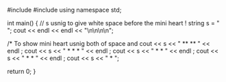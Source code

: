 #include <iostream>
#include <string>
using namespace std;

int main() {
	// s usnig to give white space before the mini heart !
     string s = "                              "; 
     cout << endl << endl << "\n\n\n\n";
     
  /* To show mini heart
      usnig both of space and 
  cout << s << "   **       **  " << endl ;
  cout << s << " *      *      * " << endl ;
  cout << s << "   *         *    " << endl ;
  cout << s << "     *     *      " << endl ;
  cout << s << "        *          ";
  
  return 0;
}
